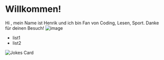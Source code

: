 # Willkommen!
Hi , mein Name ist Henrik und ich bin Fan von Coding, Lesen, Sport.
Danke für deinen Besuch!
![image](https://github.com/HenrikBischkopf/HenrikBischkopf/assets/158016538/96019920-6070-4cb3-b3b5-ed0df540a96a)
- list1
- list2
<!-- Markdown -->

![Jokes Card](https://readme-jokes.vercel.app/api)
